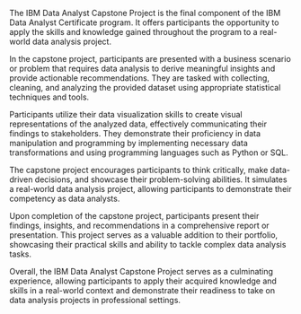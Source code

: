 The IBM Data Analyst Capstone Project is the final component of the IBM Data Analyst Certificate program. It offers participants the opportunity to apply the skills and knowledge gained throughout the program to a real-world data analysis project.

In the capstone project, participants are presented with a business scenario or problem that requires data analysis to derive meaningful insights and provide actionable recommendations. They are tasked with collecting, cleaning, and analyzing the provided dataset using appropriate statistical techniques and tools.

Participants utilize their data visualization skills to create visual representations of the analyzed data, effectively communicating their findings to stakeholders. They demonstrate their proficiency in data manipulation and programming by implementing necessary data transformations and using programming languages such as Python or SQL.

The capstone project encourages participants to think critically, make data-driven decisions, and showcase their problem-solving abilities. It simulates a real-world data analysis project, allowing participants to demonstrate their competency as data analysts.

Upon completion of the capstone project, participants present their findings, insights, and recommendations in a comprehensive report or presentation. This project serves as a valuable addition to their portfolio, showcasing their practical skills and ability to tackle complex data analysis tasks.

Overall, the IBM Data Analyst Capstone Project serves as a culminating experience, allowing participants to apply their acquired knowledge and skills in a real-world context and demonstrate their readiness to take on data analysis projects in professional settings.
